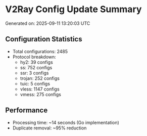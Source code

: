 # V2Ray Config Update Summary
Generated on: 2025-09-11 13:20:03 UTC

## Configuration Statistics
- Total configurations: 2485
- Protocol breakdown:
  - hy2: 39 configs
  - ss: 752 configs
  - ssr: 3 configs
  - trojan: 252 configs
  - tuic: 5 configs
  - vless: 1147 configs
  - vmess: 275 configs

## Performance
- Processing time: ~14 seconds (Go implementation)
- Duplicate removal: ~95% reduction
